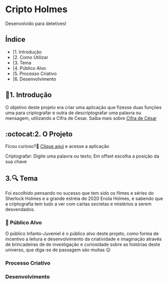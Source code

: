 # Cripto Holmes

Desenvolvido para detetives!

## Índice

* [1. Introdução
* [2. Como Utilizar
* [3. Tema
* [4. Público Alvo
* [5. Processo Criativo
* [6. Desenvolvimento


## :rocket:1. Introdução

  O objetivo deste projeto era criar uma aplicação que fizesse duas funções uma para criptografar e outra de descriptografar uma palavra ou mensagem, utilizando a Cifra de Cesar. Saiba mais sobre [Cifra de César](https://pt.wikipedia.org/wiki/Cifra_de_C%C3%A9sar)

## :octocat:2. O Projeto

Ficou curioso?:open_file_folder: [Clique aqui](https://julianaads.github.io/SAP005-cipher/) e acesse a aplicação

Criptografar:
Digite uma palavra ou texto;
Em offset escolha a posição da sua chave 


## 3.:mag: Tema

Foi escolhido pensando no sucesso que tem sido os filmes e séries do Sherlock Holmes e a grande estréia de 2020 Enola Holmes, e sabendo que a criptografia tem tudo a ver com cartas secretas e mistérios a serem desvendados.

### :dart: Público Alvo

O público Infanto-Juveniel é o público alvo deste projeto, como forma de incentivo a leitura e desenvolvimento da criatividade e imaginação através de brincadeiras de de investigação e curiosidade sobre as histórias deste universo, que diga-se de passagem são muitas :wink:


### Processo Criativo


### Desenvolvimento



